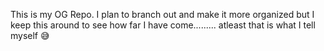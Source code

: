 This is my OG Repo. I plan to branch out and make it more organized but I keep this around to see how far I have come......... atleast that is what I tell myself 😅
